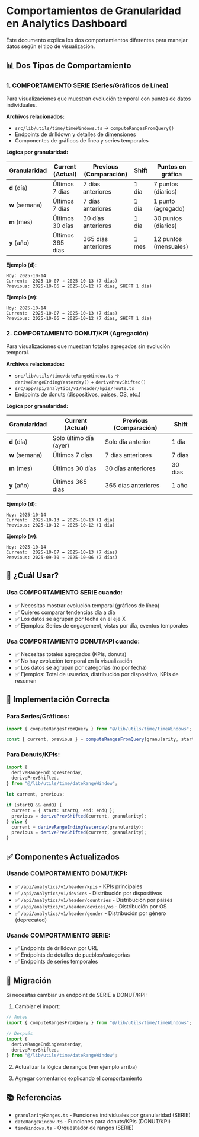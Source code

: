 # Comportamientos de Granularidad en Analytics Dashboard

Este documento explica los dos comportamientos diferentes para manejar datos según el tipo de visualización.

## 📊 Dos Tipos de Comportamiento

### 1. **COMPORTAMIENTO SERIE (Series/Gráficos de Línea)**

Para visualizaciones que muestran evolución temporal con puntos de datos individuales.

**Archivos relacionados:**

- `src/lib/utils/time/timeWindows.ts` → `computeRangesFromQuery()`
- Endpoints de drilldown y detalles de dimensiones
- Componentes de gráficos de línea y series temporales

**Lógica por granularidad:**

| Granularidad   | Current (Actual) | Previous (Comparación) | Shift | Puntos en gráfica     |
| -------------- | ---------------- | ---------------------- | ----- | --------------------- |
| **d** (día)    | Últimos 7 días   | 7 días anteriores      | 1 día | 7 puntos (diarios)    |
| **w** (semana) | Últimos 7 días   | 7 días anteriores      | 1 día | 1 punto (agregado)    |
| **m** (mes)    | Últimos 30 días  | 30 días anteriores     | 1 día | 30 puntos (diarios)   |
| **y** (año)    | Últimos 365 días | 365 días anteriores    | 1 mes | 12 puntos (mensuales) |

**Ejemplo (d):**

```
Hoy: 2025-10-14
Current:  2025-10-07 → 2025-10-13 (7 días)
Previous: 2025-10-06 → 2025-10-12 (7 días, SHIFT 1 día)
```

**Ejemplo (w):**

```
Hoy: 2025-10-14
Current:  2025-10-07 → 2025-10-13 (7 días)
Previous: 2025-10-06 → 2025-10-12 (7 días, SHIFT 1 día)
```

### 2. **COMPORTAMIENTO DONUT/KPI (Agregación)**

Para visualizaciones que muestran totales agregados sin evolución temporal.

**Archivos relacionados:**

- `src/lib/utils/time/dateRangeWindow.ts` → `deriveRangeEndingYesterday()` + `derivePrevShifted()`
- `src/app/api/analytics/v1/header/kpis/route.ts`
- Endpoints de donuts (dispositivos, países, OS, etc.)

**Lógica por granularidad:**

| Granularidad   | Current (Actual)       | Previous (Comparación) | Shift   |
| -------------- | ---------------------- | ---------------------- | ------- |
| **d** (día)    | Solo último día (ayer) | Solo día anterior      | 1 día   |
| **w** (semana) | Últimos 7 días         | 7 días anteriores      | 7 días  |
| **m** (mes)    | Últimos 30 días        | 30 días anteriores     | 30 días |
| **y** (año)    | Últimos 365 días       | 365 días anteriores    | 1 año   |

**Ejemplo (d):**

```
Hoy: 2025-10-14
Current:  2025-10-13 → 2025-10-13 (1 día)
Previous: 2025-10-12 → 2025-10-12 (1 día)
```

**Ejemplo (w):**

```
Hoy: 2025-10-14
Current:  2025-10-07 → 2025-10-13 (7 días)
Previous: 2025-09-30 → 2025-10-06 (7 días)
```

## 🎯 ¿Cuál Usar?

### Usa **COMPORTAMIENTO SERIE** cuando:

- ✅ Necesitas mostrar evolución temporal (gráficos de línea)
- ✅ Quieres comparar tendencias día a día
- ✅ Los datos se agrupan por fecha en el eje X
- ✅ Ejemplos: Series de engagement, vistas por día, eventos temporales

### Usa **COMPORTAMIENTO DONUT/KPI** cuando:

- ✅ Necesitas totales agregados (KPIs, donuts)
- ✅ No hay evolución temporal en la visualización
- ✅ Los datos se agrupan por categorías (no por fecha)
- ✅ Ejemplos: Total de usuarios, distribución por dispositivo, KPIs de resumen

## 📝 Implementación Correcta

### Para Series/Gráficos:

```typescript
import { computeRangesFromQuery } from "@/lib/utils/time/timeWindows";

const { current, previous } = computeRangesFromQuery(granularity, startQ, endQ);
```

### Para Donuts/KPIs:

```typescript
import {
  deriveRangeEndingYesterday,
  derivePrevShifted,
} from "@/lib/utils/time/dateRangeWindow";

let current, previous;

if (startQ && endQ) {
  current = { start: startQ, end: endQ };
  previous = derivePrevShifted(current, granularity);
} else {
  current = deriveRangeEndingYesterday(granularity);
  previous = derivePrevShifted(current, granularity);
}
```

## ✅ Componentes Actualizados

### Usando COMPORTAMIENTO DONUT/KPI:

- ✅ `/api/analytics/v1/header/kpis` - KPIs principales
- ✅ `/api/analytics/v1/devices` - Distribución por dispositivos
- ✅ `/api/analytics/v1/header/countries` - Distribución por países
- ✅ `/api/analytics/v1/header/devices/os` - Distribución por OS
- ✅ `/api/analytics/v1/header/gender` - Distribución por género (deprecated)

### Usando COMPORTAMIENTO SERIE:

- ✅ Endpoints de drilldown por URL
- ✅ Endpoints de detalles de pueblos/categorías
- ✅ Endpoints de series temporales

## 🔄 Migración

Si necesitas cambiar un endpoint de SERIE a DONUT/KPI:

1. Cambiar el import:

```typescript
// Antes
import { computeRangesFromQuery } from "@/lib/utils/time/timeWindows";

// Después
import {
  deriveRangeEndingYesterday,
  derivePrevShifted,
} from "@/lib/utils/time/dateRangeWindow";
```

2. Actualizar la lógica de rangos (ver ejemplo arriba)

3. Agregar comentarios explicando el comportamiento

## 📚 Referencias

- `granularityRanges.ts` - Funciones individuales por granularidad (SERIE)
- `dateRangeWindow.ts` - Funciones para donuts/KPIs (DONUT/KPI)
- `timeWindows.ts` - Orquestador de rangos (SERIE)
